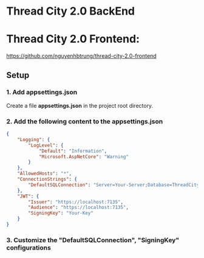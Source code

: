 # Thread City 2.0 BackEnd
# Thread City 2.0 Frontend: 
https://github.com/nguyenhbtrung/thread-city-2.0-frontend

## Setup

### 1. Add appsettings.json
Create a file **appsettings.json** in the project root directory.

### 2. Add the following content to the appsettings.json
```json
{
    "Logging": {
        "LogLevel": {
            "Default": "Information",
            "Microsoft.AspNetCore": "Warning"
        }
    },
    "AllowedHosts": "*",
    "ConnectionStrings": {
        "DefaultSQLConnection": "Server=Your-Server;Database=ThreadCity2.0;Trusted_Connection=True;MultipleActiveResultSets=true;TrustServerCertificate=True"
    },
    "JWT": {
        "Issuer": "https://localhost:7135",
        "Audience": "https://localhost:7135",
        "SigningKey": "Your-Key"
    }
}
```

### 3. Customize the "DefaultSQLConnection", "SigningKey" configurations


